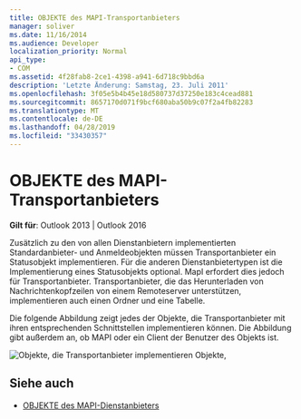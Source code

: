 ```yaml
---
title: OBJEKTE des MAPI-Transportanbieters
manager: soliver
ms.date: 11/16/2014
ms.audience: Developer
localization_priority: Normal
api_type:
- COM
ms.assetid: 4f28fab8-2ce1-4398-a941-6d718c9bbd6a
description: 'Letzte Änderung: Samstag, 23. Juli 2011'
ms.openlocfilehash: 3f05e5b4b45e18d580737d37250e183c4cead881
ms.sourcegitcommit: 8657170d071f9bcf680aba50b9c07f2a4fb82283
ms.translationtype: MT
ms.contentlocale: de-DE
ms.lasthandoff: 04/28/2019
ms.locfileid: "33430357"
---
```

# <a name="mapi-transport-provider-objects"></a>OBJEKTE des MAPI-Transportanbieters
  
**Gilt für**: Outlook 2013 | Outlook 2016 
  
Zusätzlich zu den von allen Dienstanbietern implementierten Standardanbieter- und Anmeldeobjekten müssen Transportanbieter ein Statusobjekt implementieren. Für die anderen Dienstanbietertypen ist die Implementierung eines Statusobjekts optional. MapI erfordert dies jedoch für Transportanbieter. Transportanbieter, die das Herunterladen von Nachrichtenkopfzeilen von einem Remoteserver unterstützen, implementieren auch einen Ordner und eine Tabelle. 
  
Die folgende Abbildung zeigt jedes der Objekte, die Transportanbieter mit ihren entsprechenden Schnittstellen implementieren können. Die Abbildung gibt außerdem an, ob MAPI oder ein Client der Benutzer des Objekts ist.
  
![Objekte, die Transportanbieter implementieren Objekte,](media/amapi_66.gif "die von Transportanbietern implementiert werden")
  
## <a name="see-also"></a>Siehe auch

- [OBJEKTE des MAPI-Dienstanbieters](mapi-service-provider-objects.md)

